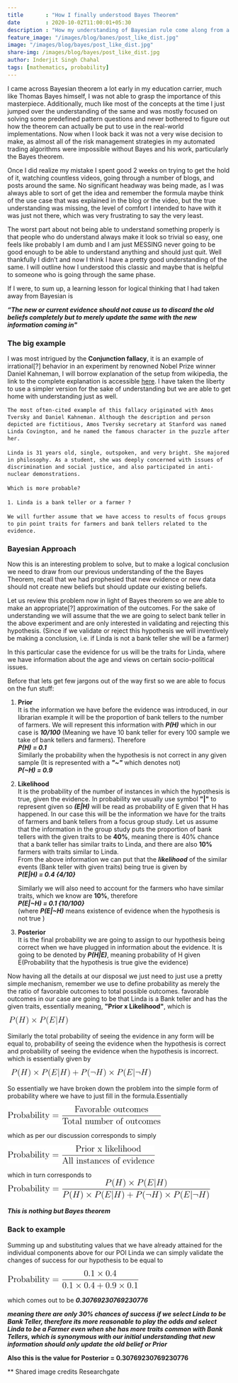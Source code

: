 ```yaml
---
title       : "How I finally understood Bayes Theorem"
date        : 2020-10-02T11:00:01+05:30
description : "How my understanding of Bayesian rule come along from a formula to the real world implementations"
feature_image: "/images/blog/banes/post_like_dist.jpg"
image: "/images/blog/bayes/post_like_dist.jpg"
share-img: /images/blog/bayes/post_like_dist.jpg
author: Inderjit Singh Chahal
tags: [mathematics, probability]
---
```



I came across Bayesian theorem a lot early in my education carrier, much like Thomas Bayes himself, I was not able to grasp the importance of this masterpiece. Additionally, much like most of the concepts at the time I just jumped over the understanding of the same and was mostly focused on solving some predefined pattern questions and never bothered to figure out how the theorem can actually be put to use in the real-world implementations. Now when I look back it was not a very wise decision to make, as almost all of the risk management strategies in my automated trading algorithms were impossible without Bayes and his work, particularly the Bayes theorem. 

Once I did realize my mistake I spent good 2 weeks on trying to get the hold of it, watching countless videos, going through a number of blogs, and posts around the same. No significant headway was being made, as I was always able to sort of get the idea and remember the formula maybe think of the use case that was explained in the blog or the video, but the true understanding was missing, the level of comfort I intended to have with it was just not there, which was very frustrating to say the very least.

The worst part about not being able to understand something properly is that people who do understand always make it look so trivial so easy, one feels like probably I am dumb and I am just MESSING never going to be good enough to be able to understand anything and should just quit. Well thankfully I didn’t and now I think I have a pretty good understanding of the same. I will outline how I understood this classic and maybe that is helpful to someone who is going through the same phase.



If I were, to sum up, a learning lesson for logical thinking that I had taken away from Bayesian is 

***“The new or current evidence should not cause us to discard the old beliefs completely but to merely update the same with the new information coming in"***

### The big example

I was most intrigued by the **Conjunction fallacy**, it is an example of irrational[?] behavior in an experiment by renowned Nobel Prize winner Daniel Kahneman, I will borrow explanation of the setup from wikipedia, the link to the complete explanation is accessible [here](https://en.wikipedia.org/wiki/Conjunction_fallacy). I have taken the liberty to use a simpler version for the sake of understanding but we are able to get home with understanding just as well.

	The most often-cited example of this fallacy originated with Amos Tversky and Daniel Kahneman. Although the description and person depicted are fictitious, Amos Tversky secretary at Stanford was named Linda Covington, and he named the famous character in the puzzle after her.

	Linda is 31 years old, single, outspoken, and very bright. She majored in philosophy. As a student, she was deeply concerned with issues of discrimination and social justice, and also participated in anti-nuclear demonstrations.

	Which is more probable?

	1. Linda is a bank teller or a farmer ?

	We will further assume that we have access to results of focus groups to pin point traits for farmers and bank tellers related to the evidence.


### Bayesian Approach 

Now this is an interesting problem to solve, but to make a logical conclusion we need to draw from our previous understanding of the the Bayes Theorem, recall that we had prophesied that new evidence or new data should not create new beliefs but should update our existing beliefs. 

Let us review this problem now in light of Bayes theorem so we are able to make an appropriate[?] approximation of the outcomes. For the sake of understanding we will assume that the we are going to select bank teller in the above experiment and are only interested in validating and rejecting this hypothesis. (Since if we validate or reject this hypothesis we will inventively be making a conclusion, i.e. if Linda is not a bank teller she will be a farmer)

In this particular case the evidence for us will be the traits for Linda, where we have information about the age and views on certain socio-political issues.

Before that lets get few jargons out of the way first so we are able to focus on the fun stuff:
1. **Prior**  
	It is the information we have before the evidence was introduced, in our librarian example it will be the proportion of bank tellers to the number of farmers. We will represent this information with ***P(H)*** which in our case is ***10/100*** (Meaning we have 10 bank teller for every 100 sample we take of bank tellers and farmers). Therefore  
	***P(H) = 0.1***  
	Similarly the probability when the hypothesis is not correct in any given sample (It is represented with a ***"~"*** which denotes not)  
	***P(~H) = 0.9***

2. **Likelihood**  
	It is the probability of the number of instances in which the hypothesis is true, given the evidence. In probability we usually use symbol **"|"** to represent given so ***(E|H)*** will be read as probability of E given that H has happened. In our case this will be the information we have for the traits of farmers and bank tellers from a focus group study. Let us assume that the information in the group study puts the proportion of bank tellers with the given traits to be **40%**, meaning there is 40% chance that a bank teller has similar traits to Linda, and there are also **10%** farmers with traits similar to Linda.  
	From the above information we can put that the ***likelihood*** of the similar events (Bank teller with given traits) being true is given by  
	***P(E|H) = 0.4  {4/10}***  
      

	Similarly we will also need to account for the farmers who have similar traits, which we know are **10%**, therefore  
	***P(E|~H) = 0.1  {10/100}***  
	(where ***P(E|~H)*** means existence of evidence when the hypothesis is not true ) 
  

3. **Posterior**  
    It is the final probability we are going to assign to our hypothesis being correct when we have plugged in information about the evidence. It is going to be denoted by ***P(H|E)***, meaning probability of H given E(Probability that the hypothesis is true give the evidence)


Now having all the details at our disposal we just need to just use a pretty simple mechanism, remember we use to define probability as merely the the ratio of favorable outcomes to total possible outcomes. favorable outcomes in our case are going to be that Linda is a Bank teller and has the given traits, essentially meaning, **"Prior x Likelihood"**, which is  

![formula prob](/images/blog/bayes/Likeli_1.jpg)

 Similarly the total probability of seeing the evidence in any form will be equal to, probability of seeing the evidence when the hypothesis is correct and probability of seeing the evidence when the hypothesis is incorrect. which is essentially given by  

![formula prob](/images/blog/bayes/Likeli_2.jpg)
 

 So essentially we have broken down the problem into the simple form of probability where we have to just fill in the formula.Essentially

 ![formula prob](/images/blog/bayes/prob_formula.jpg)

which as per our discussion corresponds to simply  

![formula prob](/images/blog/bayes/Likeli_3.jpg)

which in turn corresponds to 
![formula prob](/images/blog/bayes/Likeli_4.jpg)

***This is nothing but Bayes theorem***

### Back to example

Summing up and substituting values that we have already attained for the individual components above for our POI Linda we can simply validate the changes of success for our hypothesis to be equal to 

![formula prob](/images/blog/bayes/Likeli_5.jpg)

which comes out to be ***0.30769230769230776*** 

***meaning there are only 30% chances of success if we select Linda to be Bank Teller, therefore its more reasonable to play the odds and select Linda to be a Farmer even when she has more traits common with Bank Tellers, which is synonymous with our initial understanding that new information should only update the old belief or Prior***

**Also this is the value for Posterior = 0.30769230769230776**


** Shared image credits Researchgate
<!-- ![formula prob](/images/blog/bayes/Likeli_4.jpg) -->